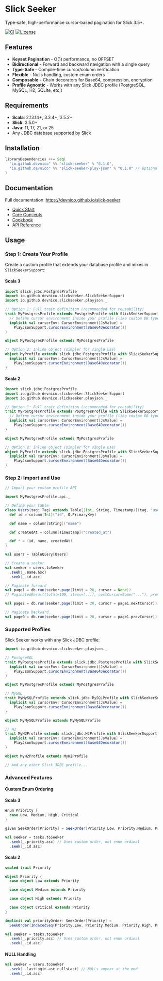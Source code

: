 # Slick Seeker

Type-safe, high-performance cursor-based pagination for Slick 3.5+.

[![CI](https://github.com/DevNico/slick-seeker/actions/workflows/ci.yml/badge.svg)](https://github.com/DevNico/slick-seeker/actions/workflows/ci.yml)
[![License](https://img.shields.io/badge/License-Apache%202.0-blue.svg)](https://opensource.org/licenses/Apache-2.0)

## Features

- **Keyset Pagination** - O(1) performance, no OFFSET
- **Bidirectional** - Forward and backward navigation with a single query
- **Type-Safe** - Compile-time cursor/column verification
- **Flexible** - Nulls handling, custom enum orders
- **Composable** - Chain decorators for Base64, compression, encryption
- **Profile Agnostic** - Works with any Slick JDBC profile (PostgreSQL, MySQL, H2, SQLite, etc.)

## Requirements

- **Scala**: 2.13.14+, 3.3.4+, 3.5.2+
- **Slick**: 3.5.0+
- **Java**: 11, 17, 21, or 25
- Any JDBC database supported by Slick

## Installation

```scala
libraryDependencies ++= Seq(
  "io.github.devnico" %% "slick-seeker" % "0.1.0",
  "io.github.devnico" %% "slick-seeker-play-json" % "0.1.0" // Optional
)
```

## Documentation

Full documentation: https://devnico.github.io/slick-seeker

- [Quick Start](https://devnico.github.io/slick-seeker/quickstart/)
- [Core Concepts](https://devnico.github.io/slick-seeker/concepts/)
- [Cookbook](https://devnico.github.io/slick-seeker/cookbook/)
- [API Reference](https://devnico.github.io/slick-seeker/api/)

## Usage

### Step 1: Create Your Profile

Create a custom profile that extends your database profile and mixes in `SlickSeekerSupport`:

#### Scala 3

```scala
import slick.jdbc.PostgresProfile
import io.github.devnico.slickseeker.SlickSeekerSupport
import io.github.devnico.slickseeker.playjson._

// Option 1: Full trait definition (recommended for reusability)
trait MyPostgresProfile extends PostgresProfile with SlickSeekerSupport {
  // Define cursor environment inside your profile (like custom DB types)
  implicit val cursorEnv: CursorEnvironment[JsValue] =
    PlayJsonSupport.cursorEnvironment(Base64Decorator())
}

object MyPostgresProfile extends MyPostgresProfile

// Option 2: Inline object (simpler for single use)
object MyProfile extends slick.jdbc.PostgresProfile with SlickSeekerSupport {
  implicit val cursorEnv: CursorEnvironment[JsValue] =
    PlayJsonSupport.cursorEnvironment(Base64Decorator())
}
```

#### Scala 2

```scala
import slick.jdbc.PostgresProfile
import io.github.devnico.slickseeker.SlickSeekerSupport
import io.github.devnico.slickseeker.playjson._

// Option 1: Full trait definition (recommended for reusability)
trait MyPostgresProfile extends PostgresProfile with SlickSeekerSupport {
  // Define cursor environment inside your profile (like custom DB types)
  implicit val cursorEnv: CursorEnvironment[JsValue] =
    PlayJsonSupport.cursorEnvironment(Base64Decorator())
}

object MyPostgresProfile extends MyPostgresProfile

// Option 2: Inline object (simpler for single use)
object MyProfile extends slick.jdbc.PostgresProfile with SlickSeekerSupport {
  implicit val cursorEnv: CursorEnvironment[JsValue] =
    PlayJsonSupport.cursorEnvironment(Base64Decorator())
}
```

### Step 2: Import and Use

```scala
// Import your custom profile API

import MyPostgresProfile.api._

// Define your table
class Users(tag: Tag) extends Table[(Int, String, Timestamp)](tag, "users") {
  def id = column[Int]("id", O.PrimaryKey)

  def name = column[String]("name")

  def createdAt = column[Timestamp]("created_at")

  def * = (id, name, createdAt)
}

val users = TableQuery[Users]

// Create a seeker
val seeker = users.toSeeker
  .seek(_.name.asc)
  .seek(_.id.asc)

// Paginate forward
val page1 = db.run(seeker.page(limit = 20, cursor = None))
// PaginatedResult(total=100, items=[...], nextCursor=Some("..."), prevCursor=None)

val page2 = db.run(seeker.page(limit = 20, cursor = page1.nextCursor))

// Paginate backward
val page0 = db.run(seeker.page(limit = 20, cursor = page1.prevCursor))
```

### Supported Profiles

Slick Seeker works with any Slick JDBC profile:

```scala
import io.github.devnico.slickseeker.playjson._

// PostgreSQL
trait MyPostgresProfile extends slick.jdbc.PostgresProfile with SlickSeekerSupport {
  implicit val cursorEnv: CursorEnvironment[JsValue] =
    PlayJsonSupport.cursorEnvironment(Base64Decorator())
}

object MyPostgresProfile extends MyPostgresProfile

// MySQL
trait MyMySQLProfile extends slick.jdbc.MySQLProfile with SlickSeekerSupport {
  implicit val cursorEnv: CursorEnvironment[JsValue] =
    PlayJsonSupport.cursorEnvironment(Base64Decorator())
}

object MyMySQLProfile extends MyMySQLProfile

// H2
trait MyH2Profile extends slick.jdbc.H2Profile with SlickSeekerSupport {
  implicit val cursorEnv: CursorEnvironment[JsValue] =
    PlayJsonSupport.cursorEnvironment(Base64Decorator())
}

object MyH2Profile extends MyH2Profile

// And any other Slick JDBC profile...
```

### Advanced Features

#### Custom Enum Ordering

#### Scala 3

```scala
enum Priority {
  case Low, Medium, High, Critical
}

given SeekOrder[Priority] = SeekOrder(Priority.Low, Priority.Medium, Priority.High, Priority.Critical)

val seeker = tasks.toSeeker
  .seek(_.priority.asc) // Uses custom order, not enum ordinal
  .seek(_.id.asc)
```

#### Scala 2

```scala
sealed trait Priority

object Priority {
  case object Low extends Priority

  case object Medium extends Priority

  case object High extends Priority

  case object Critical extends Priority
}

implicit val priorityOrder: SeekOrder[Priority] =
  SeekOrder(IndexedSeq(Priority.Low, Priority.Medium, Priority.High, Priority.Critical))

val seeker = tasks.toSeeker
  .seek(_.priority.asc) // Uses custom order, not enum ordinal
  .seek(_.id.asc)
```

#### NULL Handling

```scala
val seeker = users.toSeeker
  .seek(_.lastLogin.asc.nullsLast) // NULLs appear at the end
  .seek(_.id.asc)
```

